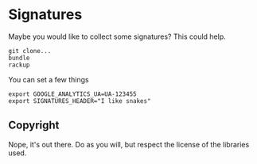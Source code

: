 # Signatures

Maybe you would like to collect some signatures? This could help.

```
git clone...
bundle
rackup
```

You can set a few things

```
export GOOGLE_ANALYTICS_UA=UA-123455
export SIGNATURES_HEADER="I like snakes"
```

## Copyright

Nope, it's out there. Do as you will, but respect the license
of the libraries used.
